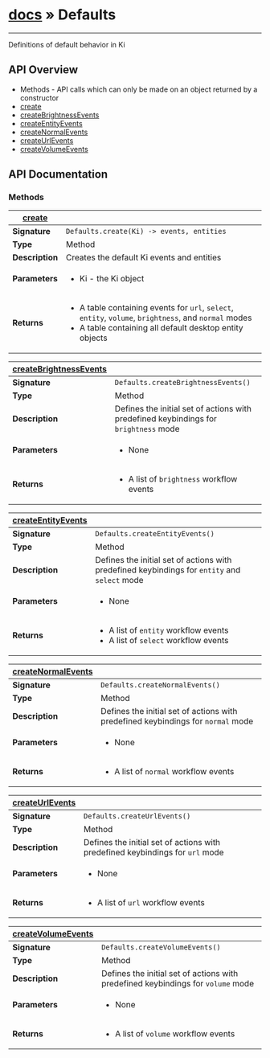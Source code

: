 # [docs](index.md) » Defaults
---

Definitions of default behavior in Ki


## API Overview
* Methods - API calls which can only be made on an object returned by a constructor
 * [create](#create)
 * [createBrightnessEvents](#createBrightnessEvents)
 * [createEntityEvents](#createEntityEvents)
 * [createNormalEvents](#createNormalEvents)
 * [createUrlEvents](#createUrlEvents)
 * [createVolumeEvents](#createVolumeEvents)

## API Documentation

### Methods

| [create](#create)         |                                                                                     |
| --------------------------------------------|-------------------------------------------------------------------------------------|
| **Signature**                               | `Defaults.create(Ki) -> events, entities`                                                                    |
| **Type**                                    | Method                                                                     |
| **Description**                             | Creates the default Ki events and entities                                                                     |
| **Parameters**                              | <ul><li>Ki - the Ki object</li></ul> |
| **Returns**                                 | <ul><li> A table containing events for `url`, `select`, `entity`, `volume`, `brightness`, and `normal` modes</li><li> A table containing all default desktop entity objects</li></ul>          |

| [createBrightnessEvents](#createBrightnessEvents)         |                                                                                     |
| --------------------------------------------|-------------------------------------------------------------------------------------|
| **Signature**                               | `Defaults.createBrightnessEvents()`                                                                    |
| **Type**                                    | Method                                                                     |
| **Description**                             | Defines the initial set of actions with predefined keybindings for `brightness` mode                                                                     |
| **Parameters**                              | <ul><li>None</li></ul> |
| **Returns**                                 | <ul><li>A list of `brightness` workflow events</li></ul>          |

| [createEntityEvents](#createEntityEvents)         |                                                                                     |
| --------------------------------------------|-------------------------------------------------------------------------------------|
| **Signature**                               | `Defaults.createEntityEvents()`                                                                    |
| **Type**                                    | Method                                                                     |
| **Description**                             | Defines the initial set of actions with predefined keybindings for `entity` and `select` mode                                                                     |
| **Parameters**                              | <ul><li>None</li></ul> |
| **Returns**                                 | <ul><li>A list of `entity` workflow events</li><li>A list of `select` workflow events</li></ul>          |

| [createNormalEvents](#createNormalEvents)         |                                                                                     |
| --------------------------------------------|-------------------------------------------------------------------------------------|
| **Signature**                               | `Defaults.createNormalEvents()`                                                                    |
| **Type**                                    | Method                                                                     |
| **Description**                             | Defines the initial set of actions with predefined keybindings for `normal` mode                                                                     |
| **Parameters**                              | <ul><li>None</li></ul> |
| **Returns**                                 | <ul><li>A list of `normal` workflow events</li></ul>          |

| [createUrlEvents](#createUrlEvents)         |                                                                                     |
| --------------------------------------------|-------------------------------------------------------------------------------------|
| **Signature**                               | `Defaults.createUrlEvents()`                                                                    |
| **Type**                                    | Method                                                                     |
| **Description**                             | Defines the initial set of actions with predefined keybindings for `url` mode                                                                     |
| **Parameters**                              | <ul><li>None</li></ul> |
| **Returns**                                 | <ul><li>A list of `url` workflow events</li></ul>          |

| [createVolumeEvents](#createVolumeEvents)         |                                                                                     |
| --------------------------------------------|-------------------------------------------------------------------------------------|
| **Signature**                               | `Defaults.createVolumeEvents()`                                                                    |
| **Type**                                    | Method                                                                     |
| **Description**                             | Defines the initial set of actions with predefined keybindings for `volume` mode                                                                     |
| **Parameters**                              | <ul><li>None</li></ul> |
| **Returns**                                 | <ul><li>A list of `volume` workflow events</li></ul>          |

